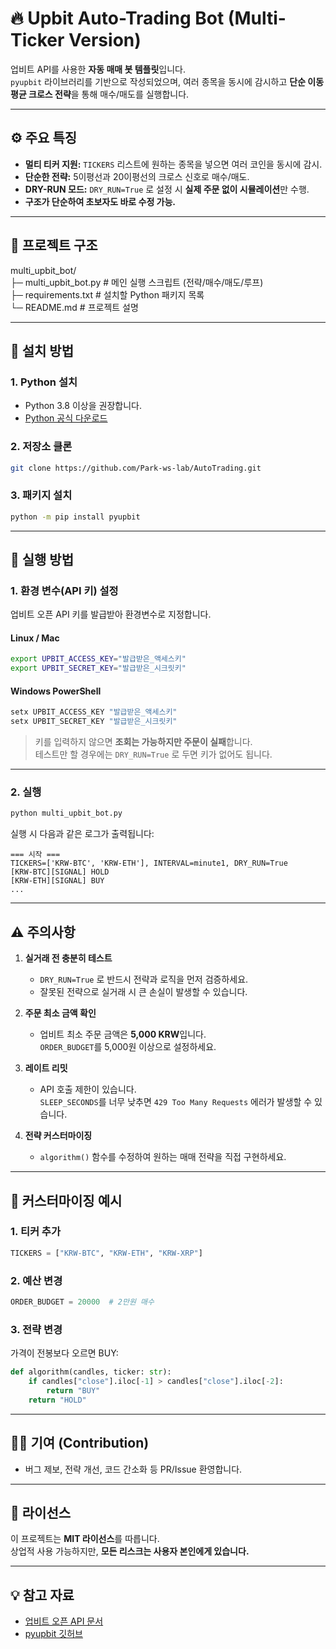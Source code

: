 # 🔥 Upbit Auto-Trading Bot (Multi-Ticker Version)

업비트 API를 사용한 **자동 매매 봇 템플릿**입니다.  
`pyupbit` 라이브러리를 기반으로 작성되었으며, 여러 종목을 동시에 감시하고 **단순 이동평균 크로스 전략**을 통해 매수/매도를 실행합니다.

---

## ⚙ 주요 특징

- **멀티 티커 지원:** `TICKERS` 리스트에 원하는 종목을 넣으면 여러 코인을 동시에 감시.
- **단순한 전략:** 5이평선과 20이평선의 크로스 신호로 매수/매도.
- **DRY-RUN 모드:** `DRY_RUN=True` 로 설정 시 **실제 주문 없이 시뮬레이션**만 수행.
- **구조가 단순하여 초보자도 바로 수정 가능.**

---

## 📂 프로젝트 구조

multi_upbit_bot/<br>
 ├─ multi_upbit_bot.py   # 메인 실행 스크립트 (전략/매수/매도/루프)<br>
 ├─ requirements.txt     # 설치할 Python 패키지 목록<br>
 └─ README.md            # 프로젝트 설명<br>

---

## 🔧 설치 방법

### 1. Python 설치
- Python 3.8 이상을 권장합니다.
- [Python 공식 다운로드](https://www.python.org/downloads/)

### 2. 저장소 클론
```bash
git clone https://github.com/Park-ws-lab/AutoTrading.git
```

### 3. 패키지 설치
```bash
python -m pip install pyupbit
```

---

## 🚀 실행 방법

### 1. 환경 변수(API 키) 설정
업비트 오픈 API 키를 발급받아 환경변수로 지정합니다.

#### Linux / Mac
```bash
export UPBIT_ACCESS_KEY="발급받은_액세스키"
export UPBIT_SECRET_KEY="발급받은_시크릿키"
```

#### Windows PowerShell
```powershell
setx UPBIT_ACCESS_KEY "발급받은_액세스키"
setx UPBIT_SECRET_KEY "발급받은_시크릿키"
```

> 키를 입력하지 않으면 **조회는 가능하지만 주문이 실패**합니다.  
> 테스트만 할 경우에는 `DRY_RUN=True` 로 두면 키가 없어도 됩니다.

---

### 2. 실행
```bash
python multi_upbit_bot.py
```

실행 시 다음과 같은 로그가 출력됩니다:
```
=== 시작 ===
TICKERS=['KRW-BTC', 'KRW-ETH'], INTERVAL=minute1, DRY_RUN=True
[KRW-BTC][SIGNAL] HOLD
[KRW-ETH][SIGNAL] BUY
...
```

---

## ⚠ 주의사항

1. **실거래 전 충분히 테스트**
   - `DRY_RUN=True` 로 반드시 전략과 로직을 먼저 검증하세요.
   - 잘못된 전략으로 실거래 시 큰 손실이 발생할 수 있습니다.

2. **주문 최소 금액 확인**
   - 업비트 최소 주문 금액은 **5,000 KRW**입니다.  
     `ORDER_BUDGET`를 5,000원 이상으로 설정하세요.

3. **레이트 리밋**
   - API 호출 제한이 있습니다.  
     `SLEEP_SECONDS`를 너무 낮추면 `429 Too Many Requests` 에러가 발생할 수 있습니다.

4. **전략 커스터마이징**
   - `algorithm()` 함수를 수정하여 원하는 매매 전략을 직접 구현하세요.

---

## 🧩 커스터마이징 예시

### 1. 티커 추가
```python
TICKERS = ["KRW-BTC", "KRW-ETH", "KRW-XRP"]
```

### 2. 예산 변경
```python
ORDER_BUDGET = 20000  # 2만원 매수
```

### 3. 전략 변경
가격이 전봉보다 오르면 BUY:
```python
def algorithm(candles, ticker: str):
    if candles["close"].iloc[-1] > candles["close"].iloc[-2]:
        return "BUY"
    return "HOLD"
```

---

## 🧑‍💻 기여 (Contribution)

- 버그 제보, 전략 개선, 코드 간소화 등 PR/Issue 환영합니다.

---

## 📜 라이선스

이 프로젝트는 **MIT 라이선스**를 따릅니다.  
상업적 사용 가능하지만, **모든 리스크는 사용자 본인에게 있습니다.**

---

## 💡 참고 자료

- [업비트 오픈 API 문서](https://docs.upbit.com/)
- [pyupbit 깃허브](https://github.com/sharebook-kr/pyupbit)
